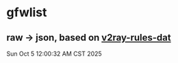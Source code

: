 # gfwlist
## raw -> json, based on [v2ray-rules-dat](https://github.com/Loyalsoldier/v2ray-rules-dat)
Sun Oct  5 12:00:32 AM CST 2025

